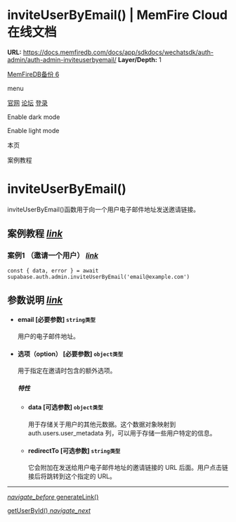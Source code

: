 # inviteUserByEmail() | MemFire Cloud在线文档

**URL:** https://docs.memfiredb.com/docs/app/sdkdocs/wechatsdk/auth-admin/auth-admin-inviteuserbyemail/
**Layer/Depth:** 1

[MemFireDB备份 6](/)

menu

[官网](https://memfiredb.com/)
[论坛](https://community.memfiredb.com/)
[登录](https://cloud.memfiredb.com/auth/login)

Enable dark mode

Enable light mode

本页

案例教程

# inviteUserByEmail()

inviteUserByEmail()函数用于向一个用户电子邮件地址发送邀请链接。

## 案例教程 [*link*](#%e6%a1%88%e4%be%8b%e6%95%99%e7%a8%8b)

### 案例1 （邀请一个用户） [*link*](#%e6%a1%88%e4%be%8b1-%e9%82%80%e8%af%b7%e4%b8%80%e4%b8%aa%e7%94%a8%e6%88%b7)

```
const { data, error } = await supabase.auth.admin.inviteUserByEmail('email@example.com')
```

## 参数说明 [*link*](#%e5%8f%82%e6%95%b0%e8%af%b4%e6%98%8e)

* #### email [必要参数] `string类型`

  用户的电子邮件地址。
* #### 选项（option） [必要参数] `object类型`

  用于指定在邀请时包含的额外选项。

  ##### 特性

  + #### data [可选参数] `object类型`

    用于存储关于用户的其他元数据。这个数据对象映射到 auth.users.user\_metadata 列，可以用于存储一些用户特定的信息。
  + #### redirectTo [可选参数] `string类型`

    它会附加在发送给用户电子邮件地址的邀请链接的 URL 后面。用户点击链接后将跳转到这个指定的 URL。

---

[*navigate\_before* generateLink()](/docs/app/sdkdocs/wechatsdk/auth-admin/auth-admin-generatelink/)

[getUserById() *navigate\_next*](/docs/app/sdkdocs/wechatsdk/auth-admin/auth-admin-getuserbyid/)